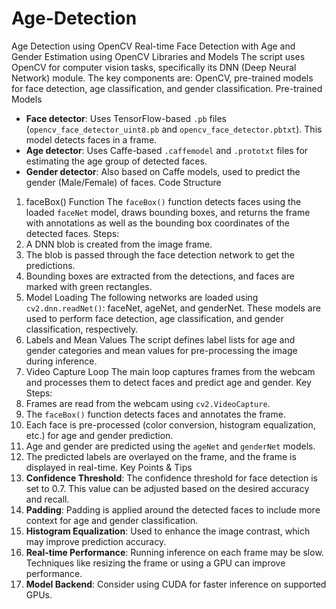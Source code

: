 # Age-Detection
Age Detection using OpenCV
Real-time Face Detection with Age and Gender Estimation using OpenCV
Libraries and Models
The script uses OpenCV for computer vision tasks, specifically its DNN (Deep Neural Network) module. The key components are: OpenCV, pre-trained models for face detection, age classification, and gender classification.
Pre-trained Models
- **Face detector**: Uses TensorFlow-based `.pb` files (`opencv_face_detector_uint8.pb` and `opencv_face_detector.pbtxt`). This model detects faces in a frame.
- **Age detector**: Uses Caffe-based `.caffemodel` and `.prototxt` files for estimating the age group of detected faces.
- **Gender detector**: Also based on Caffe models, used to predict the gender (Male/Female) of faces.
Code Structure
1. faceBox() Function
The `faceBox()` function detects faces using the loaded `faceNet` model, draws bounding boxes, and returns the frame with annotations as well as the bounding box coordinates of the detected faces.
Steps:
1. A DNN blob is created from the image frame.
2. The blob is passed through the face detection network to get the predictions.
3. Bounding boxes are extracted from the detections, and faces are marked with green rectangles.
2. Model Loading
The following networks are loaded using `cv2.dnn.readNet()`: faceNet, ageNet, and genderNet. These models are used to perform face detection, age classification, and gender classification, respectively.
3. Labels and Mean Values
The script defines label lists for age and gender categories and mean values for pre-processing the image during inference.
4. Video Capture Loop
The main loop captures frames from the webcam and processes them to detect faces and predict age and gender.
Key Steps:
1. Frames are read from the webcam using `cv2.VideoCapture`.
2. The `faceBox()` function detects faces and annotates the frame.
3. Each face is pre-processed (color conversion, histogram equalization, etc.) for age and gender prediction.
4. Age and gender are predicted using the `ageNet` and `genderNet` models.
5. The predicted labels are overlayed on the frame, and the frame is displayed in real-time.
Key Points & Tips
1. **Confidence Threshold**: The confidence threshold for face detection is set to 0.7. This value can be adjusted based on the desired accuracy and recall.
2. **Padding**: Padding is applied around the detected faces to include more context for age and gender classification.
3. **Histogram Equalization**: Used to enhance the image contrast, which may improve prediction accuracy.
4. **Real-time Performance**: Running inference on each frame may be slow. Techniques like resizing the frame or using a GPU can improve performance.
5. **Model Backend**: Consider using CUDA for faster inference on supported GPUs.
